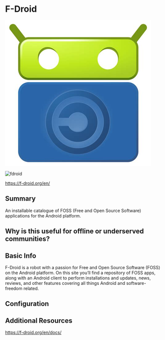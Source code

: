 # F-Droid

![Alt text](froid2.jpg)

![fdroid](https://forum.f-droid.org/uploads/default/original/2X/5/5054ffd158f73099d6e59268694f85de93feef50.png)


https://f-droid.org/en/

## Summary

An installable catalogue of FOSS (Free and Open Source Software) applications for the Android platform.

## Why is this useful for offline or underserved communities?




## Basic Info

F-Droid is a robot with a passion for Free and Open Source Software (FOSS) on the Android platform. On this site you’ll find a repository of FOSS apps, along with an Android client to perform installations and updates, news, reviews, and other features covering all things Android and software-freedom related.



## Configuration



## Additional Resources

https://f-droid.org/en/docs/
